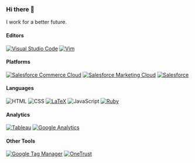 ### Hi there 👋
I work for a better future.

#### Editors
[![Visual Studio Code](https://img.shields.io/badge/Visual_Studio_Code-007ACC?style=for-the-badge)](https://code.visualstudio.com)
[![Vim](https://img.shields.io/badge/Vim-019733?style=for-the-badge)](https://www.vim.org)

#### Platforms
[![Salesforce Commerce Cloud](http://img.shields.io/badge/Salesforce_Commerce_Cloud-008000?style=for-the-badge)](https://www.salesforce.com/products/commerce)
[![Salesforce Marketing Cloud](http://img.shields.io/badge/Salesforce_Marketing_Cloud-EE7800?style=for-the-badge)](https://www.salesforce.com/products/marketing)
[![Salesforce](http://img.shields.io/badge/Salesforce-21A0DF?style=for-the-badge)](https://www.salesforce.com)

#### Languages
![HTML](http://img.shields.io/badge/HTML-E34F26?style=for-the-badge)
![CSS](http://img.shields.io/badge/CSS-1572B6?style=for-the-badge)
[![LaTeX](http://img.shields.io/badge/LaTeX-008080?style=for-the-badge)](https://www.latex-project.org)
![JavaScript](http://img.shields.io/badge/JavaScript-F7DF1E?style=for-the-badge)
[![Ruby](http://img.shields.io/badge/Ruby-CC342D?style=for-the-badge)](https://www.ruby-lang.org)

#### Analytics
[![Tableau](http://img.shields.io/badge/Tableau-E97627?style=for-the-badge)](https://www.tableau.com)
[![Google Analytics](http://img.shields.io/badge/Google_Analytics-EE7800?style=for-the-badge)](https://analytics.google.com)

#### Other Tools
[![Google Tag Manager](http://img.shields.io/badge/Google_Tag_Manager-21A0DF?style=for-the-badge)](https://tagmanager.google.com)
[![OneTrust](http://img.shields.io/badge/OneTrust-008000?style=for-the-badge)](https://www.onetrust.com)

